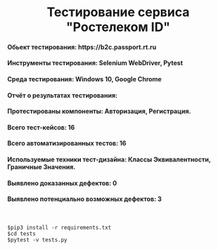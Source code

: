 <div align="center"> <h1> Тестирование сервиса "Ростелеком ID" </h1></div>
<h4> Обьект тестирования: https://b2c.passport.rt.ru </h4>
<h4> Инструменты тестирования: Selenium WebDriver, Pytest </h4>
<h4> Среда тестирования: Windows 10, Google Chrome </h4>
<h4> Отчёт о результатах тестирования: </h4>
<h4> Протестированы компоненты: Авторизация, Регистрация. </h4>
<h4> Всего тест-кейсов: 16 </h4>
<h4> Всего автоматизированных тестов: 16 </h4>
<h4> Используемые техники тест-дизайна: Классы Эквивалентности, Граничные Значения. </h4>
<h4> Выявлено доказанных дефектов: 0 </h4>
<h4> Выявлено потенциально возможных дефектов: 3 </h4>
<br>
<pre><code>$pip3 install -r requirements.txt </code>
<code>$cd tests </code>
<code>$pytest -v tests.py </code>
</pre>
